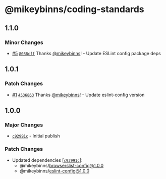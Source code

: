 # @mikeybinns/coding-standards

## 1.1.0

### Minor Changes

- [#5](https://github.com/mikeybinns/monorepo/pull/5) [`8088cff`](https://github.com/mikeybinns/monorepo/commit/8088cff91dac2027cfcf36febb1f83eef820981c) Thanks [@mikeybinns](https://github.com/mikeybinns)! - Update ESLint config package deps

## 1.0.1

### Patch Changes

- [#1](https://github.com/mikeybinns/monorepo/pull/1) [`4536863`](https://github.com/mikeybinns/monorepo/commit/4536863b334140bbd6571d38d5c12c1f21be7d8a) Thanks [@mikeybinns](https://github.com/mikeybinns)! - Update eslint-config version

## 1.0.0

### Major Changes

- [`c92991c`](https://github.com/mikeybinns/monorepo/commit/c92991c62e44c823290623547cbb6f74de6703e7) - Initial publish

### Patch Changes

- Updated dependencies [[`c92991c`](https://github.com/mikeybinns/monorepo/commit/c92991c62e44c823290623547cbb6f74de6703e7)]:
  - @mikeybinns/browserslist-config@1.0.0
  - @mikeybinns/eslint-config@1.0.0
